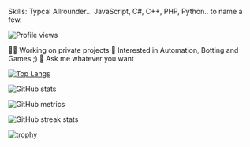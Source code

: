 Skills: Typcal Allrounder... JavaScript, C#, C++, PHP, Python.. to name a few. 

![Profile views](https://gpvc.arturio.dev/iKasu2k)  

👨‍💻 Working on private projects
🧠 Interested in Automation, Botting and Games ;) 
💬 Ask me whatever you want


[![Top Langs](https://github-readme-stats.vercel.app/api/top-langs/?username=iKasu2k)](https://github.com/anuraghazra/github-readme-stats)


![GitHub stats](https://github-readme-stats.vercel.app/api?username=iKasu2k&show_icons=true)  

![GitHub metrics](https://metrics.lecoq.io/iKasu2k)  

![GitHub streak stats](https://github-readme-streak-stats.herokuapp.com/?user=iKasu2k)  

[![trophy](https://github-profile-trophy.vercel.app/?username=iKasu2k)](https://github.com/ryo-ma/github-profile-trophy)
